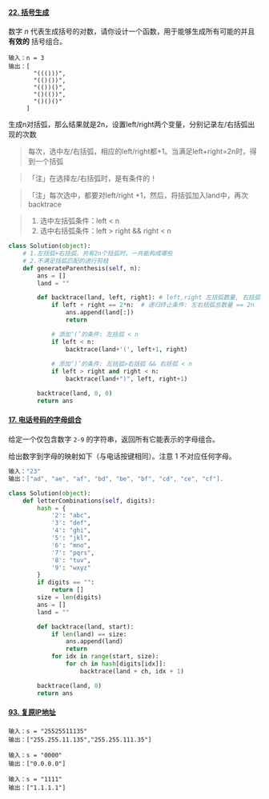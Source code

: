 #### [22. 括号生成](https://leetcode-cn.com/problems/generate-parentheses/)

数字 *n* 代表生成括号的对数，请你设计一个函数，用于能够生成所有可能的并且 **有效的** 括号组合。

```shell
输入：n = 3
输出：[
       "((()))",
       "(()())",
       "(())()",
       "()(())",
       "()()()"
     ]
```

生成n对括弧，那么结果就是2n，设置left/right两个变量，分别记录左/右括弧出现的次数

> 每次，选中左/右括弧，相应的left/right都+1。当满足left+right=2n时，得到一个括弧

> 「注」在选择左/右括弧时，是有条件的！

> 「注」每次选中，都要对left/right +1，然后，将括弧加入land中，再次backtrace

> 1. 选中左括弧条件：left < n
> 2. 选中右括弧条件：left > right && right < n

```python
class Solution(object):
    # 1.左括弧+右括弧，共有2n个括弧时，一共能构成哪些
    # 2.不满足括弧匹配的进行剪枝
    def generateParenthesis(self, n):
        ans = []
        land = ""

        def backtrace(land, left, right): # left,right 左括弧数量, 右括弧的数量
            if left + right == 2*n:  # 递归终止条件: 左右括弧总数量 == 2n
                ans.append(land[:])
                return

            # 添加‘(’的条件: 左括弧 < n
            if left < n: 
                backtrace(land+'(', left+1, right)
                
            # 添加‘)’的条件: 左括弧>右括弧 && 右括弧 < n
            if left > right and right < n:  
                backtrace(land+")", left, right+1)

        backtrace(land, 0, 0)
        return ans
```



#### [17. 电话号码的字母组合](https://leetcode-cn.com/problems/letter-combinations-of-a-phone-number/)

给定一个仅包含数字 `2-9` 的字符串，返回所有它能表示的字母组合。

给出数字到字母的映射如下（与电话按键相同）。注意 1 不对应任何字母。

```c
输入："23"
输出：["ad", "ae", "af", "bd", "be", "bf", "cd", "ce", "cf"].
```

```python
class Solution(object):
    def letterCombinations(self, digits):
        hash = {
            '2': "abc",
            '3': "def",
            '4': "ghi",
            '5': "jkl",
            '6': "mno",
            '7': "pqrs",
            '8': "tuv",
            '9': "wxyz"
        }
        if digits == "":
            return []
        size = len(digits)
        ans = []
        land = ""

        def backtrace(land, start):
            if len(land) == size:
                ans.append(land)
                return
            for idx in range(start, size):
                for ch in hash[digits[idx]]:
                    backtrace(land + ch, idx + 1)

        backtrace(land, 0)
        return ans
```



#### [93. 复原IP地址](https://leetcode-cn.com/problems/restore-ip-addresses/)

```
输入：s = "25525511135"
输出：["255.255.11.135","255.255.111.35"]

输入：s = "0000"
输出：["0.0.0.0"]

输入：s = "1111"
输出：["1.1.1.1"]
```

